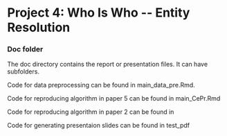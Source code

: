 # Project 4: Who Is Who -- Entity Resolution

### Doc folder

The doc directory contains the report or presentation files. It can have subfolders.   

Code for data preprocessing can be found in main_data_pre.Rmd.   

Code for reproducing algorithm in paper 5 can be found in main_CePr.Rmd   

Code for reproducing algorithm in paper 2 can be found in   

Code for generating presentaion slides can be found in test_pdf   

